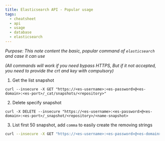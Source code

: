 ```yaml
---
title: Elasticsearch API - Popular usage
tags:
  - cheatsheet
  - api
  - usage
  - database
  - elasticsearch
---
```

*Purpose: This note content the basic, popular command of `elasticsearch` and case it can use*

*(All commands will work if you need bypass HTTPS, But if it not accepted, you need to provide the crt and key with compulsory)* 
1. Get the list snapshot

```shell
curl --insecure -X GET "https://<es-username>:<es-password>@<es-domain>:<es-port>/_cat/snapshots/<repository>"
``` 

2. Delete specify snapshot 

```shell
curl -X DELETE --insecure "https://<es-username>:<es-password>@<es-domain>:<es-port>/_snapshot/<repository>/<name-snapshot>
```

3. List first 50 snapshot, add `comma` to easily create the removing strings

```bash
curl --insecure -X GET "https://<es-username>:<es-password>@<es-domain>:<es-port>/_cat/snapshots/azure" | awk '{print $1}' | head -n 50 | xargs -I{} echo -n "{}," | rev | cut -c2- | rev | xargs
```

